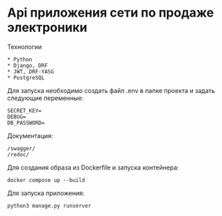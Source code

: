 # Api приложения сети по продаже электроники 

Технологии
```
* Python
* Django, DRF
* JWT, DRF-YASG
* PostgreSQL
```

Для запуска необходимо создать файл .env в папке проекта и задать следующие переменные:
```
SECRET_KEY=
DEBUG=
DB_PASSWORD=
```

Документация:
```
/swagger/
/redoc/
```

Для создания образа из Dockerfile и запуска контейнера:
```
docker compose up --build
```

Для запуска приложения:
```
python3 manage.py runserver
```


